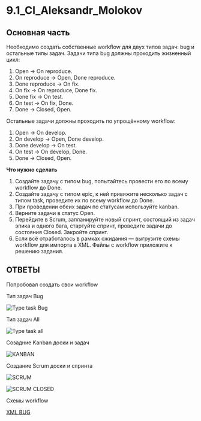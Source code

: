 # 9.1_CI_Aleksandr_Molokov

## Основная часть

Необходимо создать собственные workflow для двух типов задач: bug и остальные типы задач. Задачи типа bug должны проходить жизненный цикл:

1. Open -> On reproduce.
2. On reproduce -> Open, Done reproduce.
3. Done reproduce -> On fix.
4. On fix -> On reproduce, Done fix.
5. Done fix -> On test.
6. On test -> On fix, Done.
7. Done -> Closed, Open.

Остальные задачи должны проходить по упрощённому workflow:

1. Open -> On develop.
2. On develop -> Open, Done develop.
3. Done develop -> On test.
4. On test -> On develop, Done.
5. Done -> Closed, Open.

**Что нужно сделать**

1. Создайте задачу с типом bug, попытайтесь провести его по всему workflow до Done. 
1. Создайте задачу с типом epic, к ней привяжите несколько задач с типом task, проведите их по всему workflow до Done. 
1. При проведении обеих задач по статусам используйте kanban. 
1. Верните задачи в статус Open.
1. Перейдите в Scrum, запланируйте новый спринт, состоящий из задач эпика и одного бага, стартуйте спринт, проведите задачи до состояния Closed. Закройте спринт.
2. Если всё отработалось в рамках ожидания — выгрузите схемы workflow для импорта в XML. Файлы с workflow приложите к решению задания.


## ОТВЕТЫ
Попробовал создать свои workflow

Тип задач Bug

![Type task Bug](https://user-images.githubusercontent.com/109212419/222253553-fb42159c-b891-4166-a75a-7ff656b44f9c.jpg)

Тип задач All

![Type task all](https://user-images.githubusercontent.com/109212419/222253630-2bb4bbb2-78e2-4f0c-b711-120fec5359a7.jpg)

Созадние Kanban доски и задач

![KANBAN](https://user-images.githubusercontent.com/109212419/222253746-7f999516-c681-45a1-b1a1-e49fbc74bb75.jpg)

Создание Scrum доски и спринта

![SCRUM](https://user-images.githubusercontent.com/109212419/222253856-5f59eb70-0081-40eb-978f-1ece08bb8cec.jpg)

![SCRUM CLOSED](https://user-images.githubusercontent.com/109212419/222253932-104d15e6-01eb-4332-a434-ddcc2d144ef1.jpg)

Схемы workflow

[XML BUG](https://github.com/ALEMOLOKOV/9.1_CI_Aleksandr_Molokov/blob/main/All.xml)










